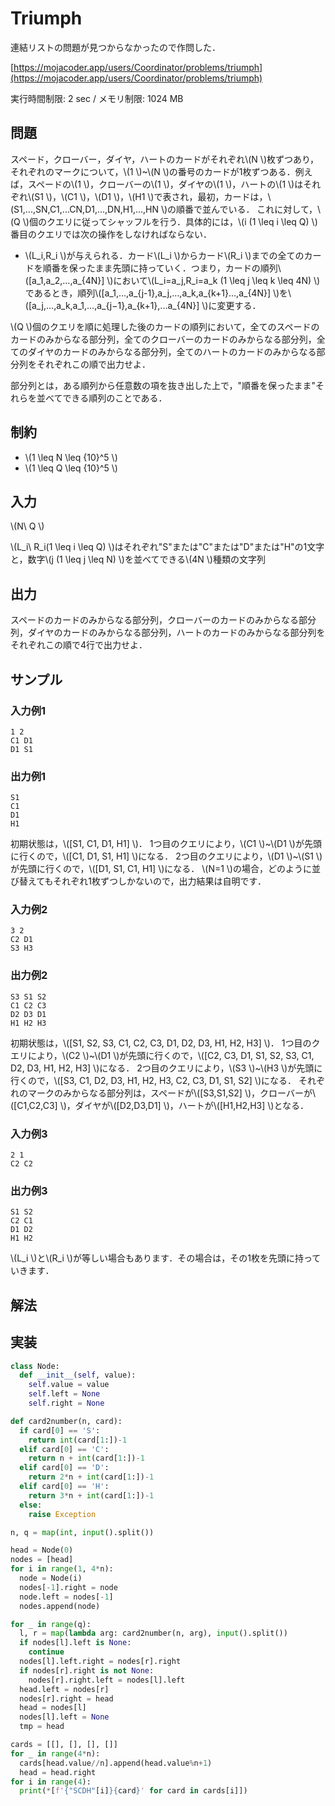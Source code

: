 # Triumph

連結リストの問題が見つからなかったので作問した．

[https://mojacoder.app/users/Coordinator/problems/triumph](https://mojacoder.app/users/Coordinator/problems/triumph)

実行時間制限: 2 sec / メモリ制限: 1024 MB

## 問題

スペード，クローバー，ダイヤ，ハートのカードがそれぞれ\\(N \\)枚ずつあり，それぞれのマークについて，\\(1 \\)~\\(N \\)の番号のカードが1枚ずつある．例えば，スペードの\\(1 \\)，クローバーの\\(1 \\)，ダイヤの\\(1 \\)，ハートの\\(1 \\)はそれぞれ\\(S1 \\)，\\(C1 \\)，\\(D1 \\)，\\(H1 \\)で表され，最初，カードは，\\(S1,...,SN,C1,...CN,D1,...,DN,H1,...,HN \\)の順番で並んでいる．
これに対して，\\(Q \\)個のクエリに従ってシャッフルを行う．具体的には，\\(i (1 \leq i \leq Q) \\)番目のクエリでは次の操作をしなければならない．

- \\(L_i,R_i \\)が与えられる．カード\\(L_i \\)からカード\\(R_i \\)までの全てのカードを順番を保ったまま先頭に持っていく．つまり，カードの順列\\(\[a_1,a_2,...,a_{4N}\] \\)において\\(L_i=a_j,R_i=a_k (1 \leq j \leq k \leq 4N) \\) であるとき，順列\\(\[a_1,…,a_{j-1},a_j,…,a_k,a_{k+1}...,a_{4N}\] \\)を\\(\[a_j,…,a_k,a_1,…,a_{j−1},a_{k+1},...a_{4N}\] \\)に変更する．

\\(Q \\)個のクエリを順に処理した後のカードの順列において，全てのスペードのカードのみからなる部分列，全てのクローバーのカードのみからなる部分列，全てのダイヤのカードのみからなる部分列，全てのハートのカードのみからなる部分列をそれぞれこの順で出力せよ．

部分列とは，ある順列から任意数の項を抜き出した上で，"順番を保ったまま"それらを並べてできる順列のことである．

## 制約

- \\(1 \leq N \leq {10}^5 \\)
- \\(1 \leq Q \leq {10}^5 \\)

## 入力

\\(N\ Q \\)

\\(L_i\ R_i(1 \leq i \leq Q) \\)はそれぞれ"S"または"C"または"D"または"H"の1文字と，数字\\(j (1 \leq j \leq N) \\)を並べてできる\\(4N \\)種類の文字列

## 出力

スペードのカードのみからなる部分列，クローバーのカードのみからなる部分列，ダイヤのカードのみからなる部分列，ハートのカードのみからなる部分列をそれぞれこの順で4行で出力せよ．

## サンプル

### 入力例1

```
1 2
C1 D1
D1 S1

```

### 出力例1

```
S1
C1
D1
H1

```

初期状態は，\\(\[S1, C1, D1, H1\] \\)．
1つ目のクエリにより，\\(C1 \\)~\\(D1 \\)が先頭に行くので，\\(\[C1, D1, S1, H1\] \\)になる．
2つ目のクエリにより，\\(D1 \\)~\\(S1 \\)が先頭に行くので，\\(\[D1, S1, C1, H1\] \\)になる．
\\(N=1 \\)の場合，どのように並び替えてもそれぞれ1枚ずつしかないので，出力結果は自明です．

### 入力例2

```
3 2
C2 D1
S3 H3

```

### 出力例2

```
S3 S1 S2
C1 C2 C3
D2 D3 D1
H1 H2 H3

```

初期状態は，\\(\[S1, S2, S3, C1, C2, C3, D1, D2, D3, H1, H2, H3\] \\)．
1つ目のクエリにより，\\(C2 \\)~\\(D1 \\)が先頭に行くので，\\(\[C2, C3, D1, S1, S2, S3, C1, D2, D3, H1, H2, H3\] \\)になる．
2つ目のクエリにより，\\(S3 \\)~\\(H3 \\)が先頭に行くので，\\(\[S3, C1, D2, D3, H1, H2, H3, C2, C3, D1, S1, S2\] \\)になる．
それぞれのマークのみからなる部分列は，スペードが\\(\[S3,S1,S2\] \\)，クローバーが\\(\[C1,C2,C3\] \\)，ダイヤが\\(\[D2,D3,D1\] \\)，ハートが\\(\[H1,H2,H3\] \\)となる．

### 入力例3

```
2 1
C2 C2

```

### 出力例3

```
S1 S2
C2 C1
D1 D2
H1 H2

```

\\(L_i \\)と\\(R_i \\)が等しい場合もあります．その場合は，その1枚を先頭に持っていきます．

## 解法


## 実装

```py
class Node:
  def __init__(self, value):
    self.value = value
    self.left = None
    self.right = None

def card2number(n, card):
  if card[0] == 'S':
    return int(card[1:])-1
  elif card[0] == 'C':
    return n + int(card[1:])-1
  elif card[0] == 'D':
    return 2*n + int(card[1:])-1
  elif card[0] == 'H':
    return 3*n + int(card[1:])-1
  else:
    raise Exception

n, q = map(int, input().split())

head = Node(0)
nodes = [head]
for i in range(1, 4*n):
  node = Node(i)
  nodes[-1].right = node
  node.left = nodes[-1]
  nodes.append(node)

for _ in range(q):
  l, r = map(lambda arg: card2number(n, arg), input().split())
  if nodes[l].left is None:
    continue
  nodes[l].left.right = nodes[r].right
  if nodes[r].right is not None:
    nodes[r].right.left = nodes[l].left
  head.left = nodes[r]
  nodes[r].right = head
  head = nodes[l]
  nodes[l].left = None
  tmp = head

cards = [[], [], [], []]
for _ in range(4*n):
  cards[head.value//n].append(head.value%n+1)
  head = head.right
for i in range(4):
  print(*[f'{"SCDH"[i]}{card}' for card in cards[i]])
```
